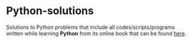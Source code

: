 # Python-solutions

<!-- While being a Research Engineer at Vilnius University (VU) I worked on computing, bioinformatics and ML projects, of which the current one involves analysis of scRNA by writing codes, analyses and scripting with Python and C++.
 -->
 
Solutions to Python problems that include all codes/scripts/programs written while learning **Python** from its online book that can be found [here](https://learnpythonthehardway.org/).
 
